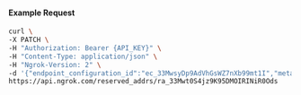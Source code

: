 <!-- Code generated for API Clients. DO NOT EDIT. -->

#### Example Request

```bash
curl \
-X PATCH \
-H "Authorization: Bearer {API_KEY}" \
-H "Content-Type: application/json" \
-H "Ngrok-Version: 2" \
-d '{"endpoint_configuration_id":"ec_33MwsyDp9AdVhGsWZ7nXb99mt1I","metadata":"{\"proto\": \"ssh\"}"}' \
https://api.ngrok.com/reserved_addrs/ra_33Mwt0S4jz9K95DMOIRINiR0Ods
```
